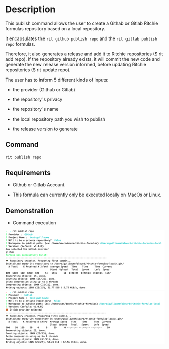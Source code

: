 <!-- markdownlint-disable-file MD013 -->
<!-- markdownlint-disable-file MD033 -->
<!-- markdownlint-disable-file MD024 -->

# Description

This publish command allows the user to create a Githab or Gitlab Ritchie formulas repository based on a local repository.

It encapsulates the `rit github publish repo` and the `rit gitlab publish repo` formulas.

Therefore, it also generates a release and add it to Ritchie repositories ($ rit add repo).
If the repository already exists, it will commit the new code and generate the new release version informed, before updating Ritchie repositories ($ rit update repo).

The user has to inform 5 different kinds of inputs:

- the provider (Github or Gitlab)

- the repository's privacy

- the repository's name

- the local repository path you wish to publish

- the release version to generate

## Command

```bash
rit publish repo
```

## Requirements

- Github or Gitlab Account.

- This formula can currently only be executed locally on MacOs or Linux.

## Demonstration

- Command execution

<img class="special-img-class" src="https://github.com/ZupIT/ritchie-formulas/blob/main/publish/repo/docs/img/Github.png" />

<img class="special-img-class" src="https://github.com/ZupIT/ritchie-formulas/blob/main/publish/repo/docs/img/Gitlab.png" />
